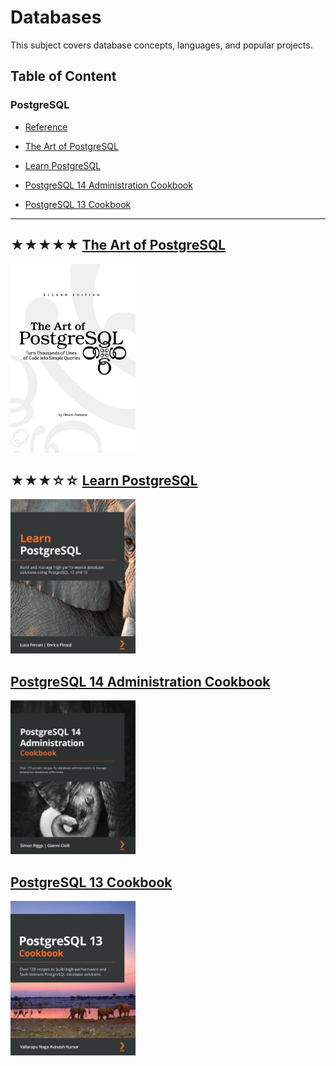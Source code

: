 # Databases

This subject covers database concepts, languages, and popular projects.

## Table of Content

### PostgreSQL

* [Reference](https://www.postgresql.org/docs)

* [The Art of PostgreSQL](#-the-art-of-postgresql)
* [Learn PostgreSQL](#-learn-postgresql)
* [PostgreSQL 14 Administration Cookbook](#-postgresql-14-administration-cookbook)
* [PostgreSQL 13 Cookbook](#postgresql-13-cookbook)

- - -

## ★★★★★ [The Art of PostgreSQL](../resources/the-art-of-postgresql.md)
[<img alt="The Art of PostgreSQL" src="../covers/the-art-of-postgresql.jpg" width="200"/>](../resources/the-art-of-postgresql.md)

## ★★★☆☆ [Learn PostgreSQL](../resources/9781838985288.md)
[<img alt="9781838985288" src="../covers/9781838985288.jpg" width="200"/>](../resources/9781838985288.md)

## [PostgreSQL 14 Administration Cookbook](../resources/9781803248974.md)
[<img alt="9781803248974" src="../covers/9781803248974.jpg" width="200"/>](../resources/9781803248974.md)

## [PostgreSQL 13 Cookbook](../resources/9781838648138.md)
[<img alt="9781838648138" src="../covers/9781838648138.jpg" width="200"/>](../resources/9781838648138.md)
